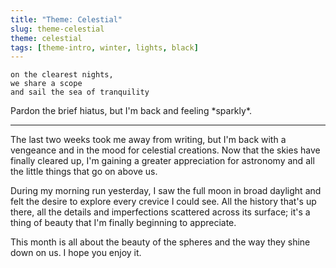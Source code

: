 ```yaml
---
title: "Theme: Celestial"
slug: theme-celestial
theme: celestial
tags: [theme-intro, winter, lights, black]
---
```


```
on the clearest nights,
we share a scope
and sail the sea of tranquility
```

Pardon the brief hiatus, but I'm back and feeling \*sparkly\*.

<!--more-->

---

The last two weeks took me away from writing, but I'm back with a vengeance and in the mood for celestial creations.
Now that the skies have finally cleared up, I'm gaining a greater appreciation for astronomy and all the little things that go on above us.

During my morning run yesterday, I saw the full moon in broad daylight and felt the desire to explore every crevice I could see.
All the history that's up there, all the details and imperfections scattered across its surface; it's a thing of beauty that I'm finally beginning to appreciate.

This month is all about the beauty of the spheres and the way they shine down on us. 
I hope you enjoy it.

